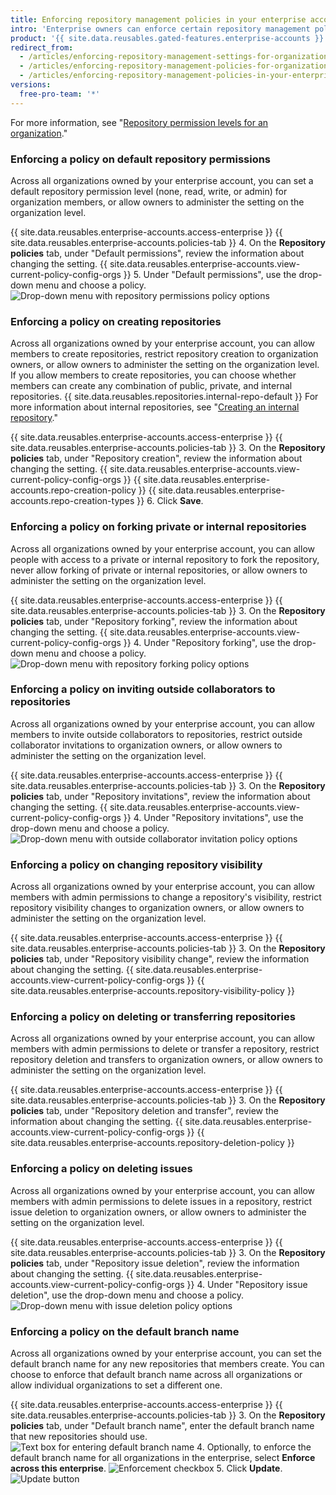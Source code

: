 ```yaml
---
title: Enforcing repository management policies in your enterprise account
intro: 'Enterprise owners can enforce certain repository management policies for all organizations owned by an enterprise account, or allow policies to be set in each organization.'
product: '{{ site.data.reusables.gated-features.enterprise-accounts }}'
redirect_from:
  - /articles/enforcing-repository-management-settings-for-organizations-in-your-business-account/
  - /articles/enforcing-repository-management-policies-for-organizations-in-your-enterprise-account/
  - /articles/enforcing-repository-management-policies-in-your-enterprise-account
versions:
  free-pro-team: '*'
---
```


For more information, see "[Repository permission levels for an organization](/articles/repository-permission-levels-for-an-organization)."

### Enforcing a policy on default repository permissions

Across all organizations owned by your enterprise account, you can set a default repository permission level (none, read, write, or admin) for organization members, or allow owners to administer the setting on the organization level.

{{ site.data.reusables.enterprise-accounts.access-enterprise }}
{{ site.data.reusables.enterprise-accounts.policies-tab }}
4. On the **Repository policies** tab, under "Default permissions", review the information about changing the setting. {{ site.data.reusables.enterprise-accounts.view-current-policy-config-orgs }}
5. Under "Default permissions", use the drop-down menu and choose a policy. ![Drop-down menu with repository permissions policy options](/assets/images/help/business-accounts/repository-permissions-policy-drop-down.png)

### Enforcing a policy on creating repositories

Across all organizations owned by your enterprise account, you can allow members to create repositories, restrict repository creation to organization owners, or allow owners to administer the setting on the organization level. If you allow members to create repositories, you can choose whether members can create any combination of public, private, and internal repositories. {{ site.data.reusables.repositories.internal-repo-default }} For more information about internal repositories, see "[Creating an internal repository](/articles/creating-an-internal-repository)."

{{ site.data.reusables.enterprise-accounts.access-enterprise }}
{{ site.data.reusables.enterprise-accounts.policies-tab }}
3. On the **Repository policies** tab, under "Repository creation", review the information about changing the setting. {{ site.data.reusables.enterprise-accounts.view-current-policy-config-orgs }}
{{ site.data.reusables.enterprise-accounts.repo-creation-policy }}
{{ site.data.reusables.enterprise-accounts.repo-creation-types }}
6. Click **Save**.

### Enforcing a policy on forking private or internal repositories

Across all organizations owned by your enterprise account, you can allow people with access to a private or internal repository to fork the repository, never allow forking of private or internal repositories, or allow owners to administer the setting on the organization level.

{{ site.data.reusables.enterprise-accounts.access-enterprise }}
{{ site.data.reusables.enterprise-accounts.policies-tab }}
3. On the **Repository policies** tab, under "Repository forking", review the information about changing the setting. {{ site.data.reusables.enterprise-accounts.view-current-policy-config-orgs }}
4. Under "Repository forking", use the drop-down menu and choose a policy. ![Drop-down menu with repository forking policy options](/assets/images/help/business-accounts/repository-forking-policy-drop-down.png)

### Enforcing a policy on inviting outside collaborators to repositories

Across all organizations owned by your enterprise account, you can allow members to invite outside collaborators to repositories, restrict outside collaborator invitations to organization owners, or allow owners to administer the setting on the organization level.

{{ site.data.reusables.enterprise-accounts.access-enterprise }}
{{ site.data.reusables.enterprise-accounts.policies-tab }}
3. On the **Repository policies** tab, under "Repository invitations", review the information about changing the setting. {{ site.data.reusables.enterprise-accounts.view-current-policy-config-orgs }}
4. Under "Repository invitations", use the drop-down menu and choose a policy.  
   ![Drop-down menu with outside collaborator invitation policy options](/assets/images/help/business-accounts/repository-invitation-policy-drop-down.png)

### Enforcing a policy on changing repository visibility

Across all organizations owned by your enterprise account, you can allow members with admin permissions to change a repository's visibility, restrict repository visibility changes to organization owners, or allow owners to administer the setting on the organization level.

{{ site.data.reusables.enterprise-accounts.access-enterprise }}
{{ site.data.reusables.enterprise-accounts.policies-tab }}
3. On the **Repository policies** tab, under "Repository visibility change", review the information about changing the setting. {{ site.data.reusables.enterprise-accounts.view-current-policy-config-orgs }}
{{ site.data.reusables.enterprise-accounts.repository-visibility-policy }}

### Enforcing a policy on deleting or transferring repositories

Across all organizations owned by your enterprise account, you can allow members with admin permissions to delete or transfer a repository, restrict repository deletion and transfers to organization owners, or allow owners to administer the setting on the organization level.

{{ site.data.reusables.enterprise-accounts.access-enterprise }}
{{ site.data.reusables.enterprise-accounts.policies-tab }}
3. On the **Repository policies** tab, under "Repository deletion and transfer", review the information about changing the setting. {{ site.data.reusables.enterprise-accounts.view-current-policy-config-orgs }}
{{ site.data.reusables.enterprise-accounts.repository-deletion-policy }}

### Enforcing a policy on deleting issues

Across all organizations owned by your enterprise account, you can allow members with admin permissions to delete issues in a repository, restrict issue deletion to organization owners, or allow owners to administer the setting on the organization level.

{{ site.data.reusables.enterprise-accounts.access-enterprise }}
{{ site.data.reusables.enterprise-accounts.policies-tab }}
3. On the **Repository policies** tab, under "Repository issue deletion", review the information about changing the setting. {{ site.data.reusables.enterprise-accounts.view-current-policy-config-orgs }}
4. Under "Repository issue deletion", use the drop-down menu and choose a policy. ![Drop-down menu with issue deletion policy options](/assets/images/help/business-accounts/repository-issue-deletion-policy-drop-down.png)

### Enforcing a policy on the default branch name

Across all organizations owned by your enterprise account, you can set the default branch name for any new repositories that members create. You can choose to enforce that default branch name across all organizations or allow individual organizations to set a different one.

{{ site.data.reusables.enterprise-accounts.access-enterprise }}
{{ site.data.reusables.enterprise-accounts.policies-tab }}
3. On the **Repository policies** tab, under "Default branch name", enter the default branch name that new repositories should use. ![Text box for entering default branch name](/assets/images/help/business-accounts/default-branch-name-text.png)
4. Optionally, to enforce the default branch name for all organizations in the enterprise, select **Enforce across this enterprise**. ![Enforcement checkbox](/assets/images/help/business-accounts/default-branch-name-enforce.png)
5. Click **Update**. ![Update button](/assets/images/help/business-accounts/default-branch-name-update.png)
